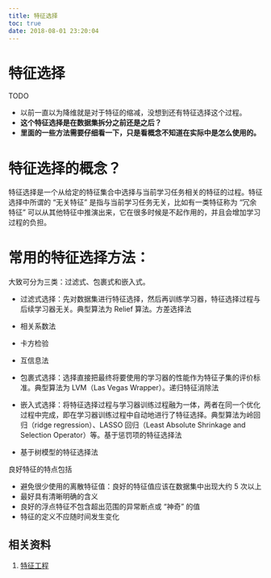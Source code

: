 ```yaml
---
title: 特征选择
toc: true
date: 2018-08-01 23:20:04
---
```

# 特征选择


TODO

* 以前一直以为降维就是对于特征的缩减，没想到还有特征选择这个过程。
* **这个特征选择是在数据集拆分之前还是之后？**
* **里面的一些方法需要仔细看一下，只是看概念不知道在实际中是怎么使用的。**



# 特征选择的概念？


特征选择是一个从给定的特征集合中选择与当前学习任务相关的特征的过程。特征选择中所谓的 “无关特征” 是指与当前学习任务无关，比如有一类特征称为 “冗余特征” 可以从其他特征中推演出来，它在很多时候是不起作用的，并且会增加学习过程的负担。


# 常用的特征选择方法：


大致可分为三类：过滤式、包裹式和嵌入式。




* 过滤式选择：先对数据集进行特征选择，然后再训练学习器，特征选择过程与后续学习器无关。典型算法为 Relief 算法。方差选择法


* 相关系数法


* 卡方检验


* 互信息法


* 包裹式选择：选择直接把最终将要使用的学习器的性能作为特征子集的评价标准。典型算法为 LVM（Las Vegas Wrapper）。递归特征消除法


* 嵌入式选择：将特征选择过程与学习器训练过程融为一体，两者在同一个优化过程中完成，即在学习器训练过程中自动地进行了特征选择。典型算法为岭回归（ridge regression）、LASSO 回归（Least Absolute Shrinkage and Selection Operator）等。基于惩罚项的特征选择法


* 基于树模型的特征选择法


良好特征的特点包括

* 避免很少使用的离散特征值：良好的特征值应该在数据集中出现大约 5 次以上
* 最好具有清晰明确的含义
* 良好的浮点特征不包含超出范围的异常断点或 “神奇” 的值
* 特征的定义不应随时间发生变化














## 相关资料

1. [特征工程](https://feisky.xyz/machine-learning/basic/feature-engineering.html)
